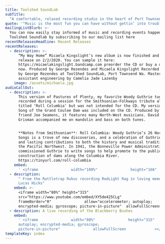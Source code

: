 ```yaml
---
title: Toolshed SoundLab
subTitle:
  "A comfortable, relaxed recording studio in the heart of Port Townsend"
quote: '"Music is the most fun you can have without gettin’ into trouble"'
mailingListBlurb: >-
  You can now easily stay informed of music and recording events happening at
  Toolshed Soundlab by subscribing to our mailing list here
recentReleasesHeadline: Recent Releases
recentReleases:
  - description: >-
      “My Way Home” Micaela Kingslight’s new album is now finished and ready to
      release on 2/2/2020. You can sample it here:
      https://micaelakingslight.bandcamp.com preorder the CD or buy a download
      now. Produced by George Rezendes and Micaela Kingslight Recorded and mixed
      by George Rezendes at ToolShed SoundLab, Port Townsend Wa. Mastering and
      assistant engineering by Camelia Jade Lazenby
    image: /assets/michaela.jpg
audioCallOut:
  - description: >-
      This version of Pastures of Plenty, my favorite Woody Guthrie tune, was
      recorded during a session for the Smithsonian-Folkways tribute album
      titled ‘Roll Columbia’ but was not intended for the CD. My version of The
      Song of the Grand Coulee Dam was included on the CD. Produced by my good
      friend Joe Seamons, it features many North-West musicians. David and Tracy
      Grisman accompanied me on mandolin and bass on both tunes.


      **Notes from Smithsonian**: Roll Columbia: Woody Guthrie’s 26 Northwest
      Songs is a trove of new discoveries, and a celebration of Guthrie’s genius
      and lasting contributions to both the history and musical traditions of
      the Pacific Northwest. In 1941, the Bonneville Power Administration
      commissioned Guthrie to write songs to help promote to the public the
      construction of dams along the Columbia River.
      https://tinyurl.com/roll-columbia
    embed:
      ' <iframe               width="100%"               height="166"               scrolling="no"               frameBorder="no"               src="https://w.soundcloud.com/player/?url=https%3A//api.soundcloud.com/tracks/309920488&amp;color=ff9900&amp;auto_play=false&amp;hide_related=false&amp;show_comments=true&amp;show_user=true&amp;show_reposts=false"></iframe>'
  - description:
      " From the Rattletrap Rukuc recording RedLight Rag in loving memory of Mr.
      Lucas Hicks"
    embed: >-
      <iframe width="80%" height="315"
      src="https://www.youtube.com/embed/XY5de425CLg"
      frameBorder="0"               allow="accelerometer; autoplay;
      encrypted-media; gyroscope; picture-in-picture"  allowFullScreen></iframe>
  - description: A live recording of the Blackberry Bushes
    embed:
      ' <iframe               width="80%"               height="315"               src="https://www.youtube.com/embed/9VdG1oicOBA"               frameBorder="0"               allow="accelerometer;
      autoplay; encrypted-media; gyroscope;
      picture-in-picture"               allowFullScreen             ></iframe>'
templateKey: index
---
```

